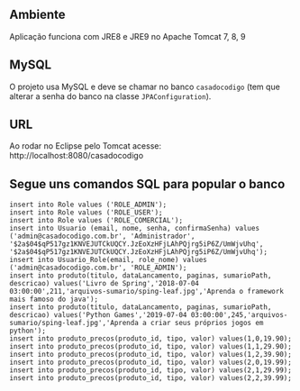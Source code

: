 ## Ambiente 

 Aplicação funciona com JRE8 e JRE9 no Apache Tomcat 7, 8, 9
 
## MySQL

O projeto usa MySQL e deve se chamar no banco `casadocodigo` (tem que alterar a senha do banco na classe `JPAConfiguration`).

## URL

Ao rodar no Eclipse pelo  Tomcat acesse: http://localhost:8080/casadocodigo
	
	
	
## Segue uns comandos SQL para popular o banco

```
insert into Role values ('ROLE_ADMIN');
insert into Role values ('ROLE_USER');
insert into Role values ('ROLE_COMERCIAL');
insert into Usuario (email, nome, senha, confirmaSenha) values ('admin@casadocodigo.com.br', 'Administrador', '$2a$04$qP517gz1KNVEJUTCkUQCY.JzEoXzHFjLAhPQjrg5iP6Z/UmWjvUhq', '$2a$04$qP517gz1KNVEJUTCkUQCY.JzEoXzHFjLAhPQjrg5iP6Z/UmWjvUhq');
insert into Usuario_Role(email, role_nome) values ('admin@casadocodigo.com.br', 'ROLE_ADMIN');
insert into produto(titulo, dataLancamento, paginas, sumarioPath, descricao) values('Livro de Spring','2018-07-04 03:00:00',211,'arquivos-sumario/sping-leaf.jpg','Aprenda o framework mais famoso do java');
insert into produto(titulo, dataLancamento, paginas, sumarioPath, descricao) values('Python Games','2019-07-04 03:00:00',245,'arquivos-sumario/sping-leaf.jpg','Aprenda a criar seus próprios jogos em python');
insert into produto_precos(produto_id, tipo, valor) values(1,0,19.90);
insert into produto_precos(produto_id, tipo, valor) values(1,1,29.90);
insert into produto_precos(produto_id, tipo, valor) values(1,2,39.90);
insert into produto_precos(produto_id, tipo, valor) values(2,0,19.99);
insert into produto_precos(produto_id, tipo, valor) values(2,1,29.99);
insert into produto_precos(produto_id, tipo, valor) values(2,2,39.99);
```
